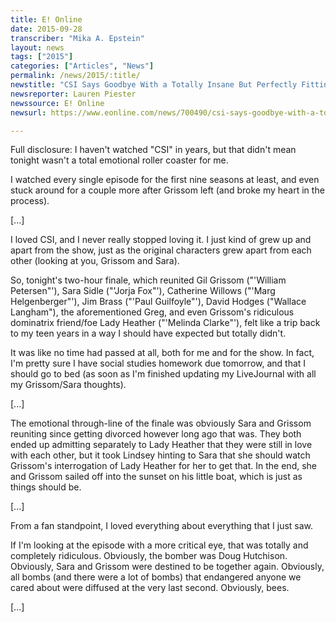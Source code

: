 ```yaml
---
title: E! Online
date: 2015-09-28
transcriber: "Mika A. Epstein"
layout: news
tags: ["2015"]
categories: ["Articles", "News"]
permalink: /news/2015/:title/
newstitle: "CSI Says Goodbye With a Totally Insane But Perfectly Fitting Series Finale & We Are Weirdly Emotional Over It"
newsreporter: Lauren Piester
newssource: E! Online
newsurl: https://www.eonline.com/news/700490/csi-says-goodbye-with-a-totally-insane-but-perfectly-fitting-series-finale-we-are-weirdly-emotional-over-it

---
```


Full disclosure: I haven't watched "CSI" in years, but that didn't mean tonight wasn't a total emotional roller coaster for me.

I watched every single episode for the first nine seasons at least, and even stuck around for a couple more after Grissom left (and broke my heart in the process).

[...]

I loved CSI, and I never really stopped loving it. I just kind of grew up and apart from the show, just as the original characters grew apart from each other (looking at you, Grissom and Sara).

So, tonight's two-hour finale, which reunited Gil Grissom ("'William Petersen"'), Sara Sidle ("'Jorja Fox"'), Catherine Willows ("'Marg Helgenberger"'), Jim Brass ("'Paul Guilfoyle"'), David Hodges ("Wallace Langham"), the aforementioned Greg, and even Grissom's ridiculous dominatrix friend/foe Lady Heather ("'Melinda Clarke"'), felt like a trip back to my teen years in a way I should have expected but totally didn't.

It was like no time had passed at all, both for me and for the show. In fact, I'm pretty sure I have social studies homework due tomorrow, and that I should go to bed (as soon as I'm finished updating my LiveJournal with all my Grissom/Sara thoughts).

[...]

The emotional through-line of the finale was obviously Sara and Grissom reuniting since getting divorced however long ago that was. They both ended up admitting separately to Lady Heather that they were still in love with each other, but it took Lindsey hinting to Sara that she should watch Grissom's interrogation of Lady Heather for her to get that. In the end, she and Grissom sailed off into the sunset on his little boat, which is just as things should be.

[...]

From a fan standpoint, I loved everything about everything that I just saw.

If I'm looking at the episode with a more critical eye, that was totally and completely ridiculous. Obviously, the bomber was Doug Hutchison. Obviously, Sara and Grissom were destined to be together again. Obviously, all bombs (and there were a lot of bombs) that endangered anyone we cared about were diffused at the very last second. Obviously, bees.

[...]
